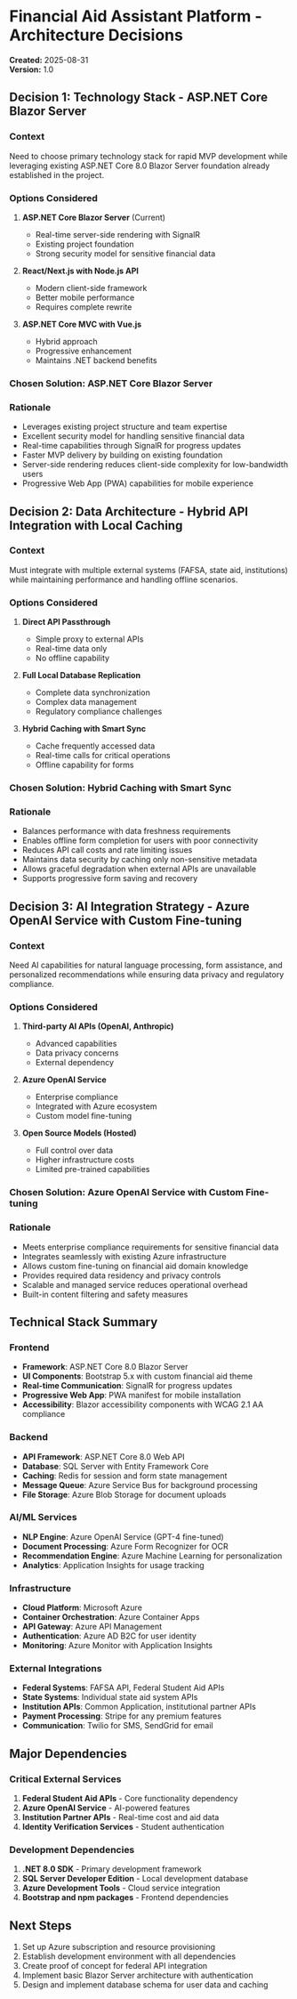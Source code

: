 # Financial Aid Assistant Platform - Architecture Decisions

**Created:** 2025-08-31  
**Version:** 1.0

## Decision 1: Technology Stack - ASP.NET Core Blazor Server

### Context
Need to choose primary technology stack for rapid MVP development while leveraging existing ASP.NET Core 8.0 Blazor Server foundation already established in the project.

### Options Considered
1. **ASP.NET Core Blazor Server** (Current)
   - Real-time server-side rendering with SignalR
   - Existing project foundation
   - Strong security model for sensitive financial data
   
2. **React/Next.js with Node.js API**
   - Modern client-side framework
   - Better mobile performance
   - Requires complete rewrite
   
3. **ASP.NET Core MVC with Vue.js**
   - Hybrid approach
   - Progressive enhancement
   - Maintains .NET backend benefits

### Chosen Solution: ASP.NET Core Blazor Server

### Rationale
- Leverages existing project structure and team expertise
- Excellent security model for handling sensitive financial data
- Real-time capabilities through SignalR for progress updates
- Faster MVP delivery by building on existing foundation
- Server-side rendering reduces client-side complexity for low-bandwidth users
- Progressive Web App (PWA) capabilities for mobile experience

## Decision 2: Data Architecture - Hybrid API Integration with Local Caching

### Context
Must integrate with multiple external systems (FAFSA, state aid, institutions) while maintaining performance and handling offline scenarios.

### Options Considered
1. **Direct API Passthrough**
   - Simple proxy to external APIs
   - Real-time data only
   - No offline capability
   
2. **Full Local Database Replication**
   - Complete data synchronization
   - Complex data management
   - Regulatory compliance challenges
   
3. **Hybrid Caching with Smart Sync**
   - Cache frequently accessed data
   - Real-time calls for critical operations
   - Offline capability for forms

### Chosen Solution: Hybrid Caching with Smart Sync

### Rationale
- Balances performance with data freshness requirements
- Enables offline form completion for users with poor connectivity
- Reduces API call costs and rate limiting issues
- Maintains data security by caching only non-sensitive metadata
- Allows graceful degradation when external APIs are unavailable
- Supports progressive form saving and recovery

## Decision 3: AI Integration Strategy - Azure OpenAI Service with Custom Fine-tuning

### Context
Need AI capabilities for natural language processing, form assistance, and personalized recommendations while ensuring data privacy and regulatory compliance.

### Options Considered
1. **Third-party AI APIs (OpenAI, Anthropic)**
   - Advanced capabilities
   - Data privacy concerns
   - External dependency
   
2. **Azure OpenAI Service**
   - Enterprise compliance
   - Integrated with Azure ecosystem
   - Custom model fine-tuning
   
3. **Open Source Models (Hosted)**
   - Full control over data
   - Higher infrastructure costs
   - Limited pre-trained capabilities

### Chosen Solution: Azure OpenAI Service with Custom Fine-tuning

### Rationale
- Meets enterprise compliance requirements for sensitive financial data
- Integrates seamlessly with existing Azure infrastructure
- Allows custom fine-tuning on financial aid domain knowledge
- Provides required data residency and privacy controls
- Scalable and managed service reduces operational overhead
- Built-in content filtering and safety measures

## Technical Stack Summary

### Frontend
- **Framework**: ASP.NET Core 8.0 Blazor Server
- **UI Components**: Bootstrap 5.x with custom financial aid theme
- **Real-time Communication**: SignalR for progress updates
- **Progressive Web App**: PWA manifest for mobile installation
- **Accessibility**: Blazor accessibility components with WCAG 2.1 AA compliance

### Backend
- **API Framework**: ASP.NET Core 8.0 Web API
- **Database**: SQL Server with Entity Framework Core
- **Caching**: Redis for session and form state management
- **Message Queue**: Azure Service Bus for background processing
- **File Storage**: Azure Blob Storage for document uploads

### AI/ML Services
- **NLP Engine**: Azure OpenAI Service (GPT-4 fine-tuned)
- **Document Processing**: Azure Form Recognizer for OCR
- **Recommendation Engine**: Azure Machine Learning for personalization
- **Analytics**: Application Insights for usage tracking

### Infrastructure
- **Cloud Platform**: Microsoft Azure
- **Container Orchestration**: Azure Container Apps
- **API Gateway**: Azure API Management
- **Authentication**: Azure AD B2C for user identity
- **Monitoring**: Azure Monitor with Application Insights

### External Integrations
- **Federal Systems**: FAFSA API, Federal Student Aid APIs
- **State Systems**: Individual state aid system APIs
- **Institution APIs**: Common Application, institutional partner APIs
- **Payment Processing**: Stripe for any premium features
- **Communication**: Twilio for SMS, SendGrid for email

## Major Dependencies

### Critical External Services
1. **Federal Student Aid APIs** - Core functionality dependency
2. **Azure OpenAI Service** - AI-powered features
3. **Institution Partner APIs** - Real-time cost and aid data
4. **Identity Verification Services** - Student authentication

### Development Dependencies
1. **.NET 8.0 SDK** - Primary development framework
2. **SQL Server Developer Edition** - Local development database
3. **Azure Development Tools** - Cloud service integration
4. **Bootstrap and npm packages** - Frontend dependencies

## Next Steps
1. Set up Azure subscription and resource provisioning
2. Establish development environment with all dependencies
3. Create proof of concept for federal API integration
4. Implement basic Blazor Server architecture with authentication
5. Design and implement database schema for user data and caching